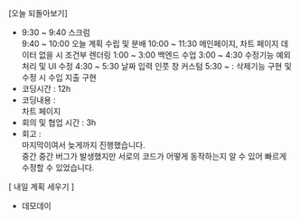 [오늘 되돌아보기]

- 9:30 ~ 9:40 스크럼  
  9:40 ~ 10:00 오늘 계획 수립 및 분배
  10:00 ~ 11:30 메인페이지, 차트 페이지 데이터 없을 시 조건부 렌더링
  1:00 ~ 3:00 백엔드 수업
  3:00 ~ 4:30 수정기능 예외 처리 및 UI 수정
  4:30 ~ 5:30 날짜 입력 인풋 창 커스텀
  5:30 ~ : 삭제기능 구현 및 수정 시 수입 지출 구현
  <br/>
- 코딩시간 : 12h
- 코딩내용 :  
   차트 페이지
- 회의 및 협업 시간 : 3h
- 회고 :  
  마지막이여서 늦게까지 진행했습니다.  
  중간 중간 버그가 발생했지만 서로의 코드가 어떻게 동작하는지 알 수 있어 빠르게 수정할 수 있었습니다.

[ 내일 계획 세우기 ]

- 데모데이
